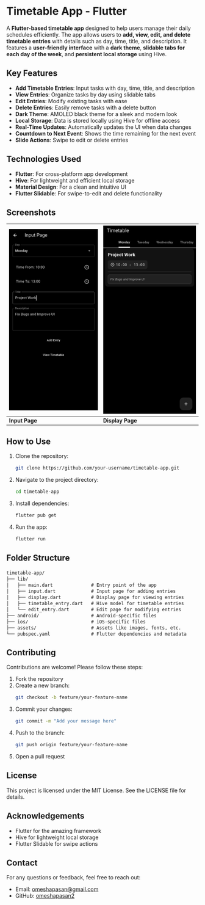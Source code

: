 # Timetable App - Flutter

A **Flutter-based timetable app** designed to help users manage their daily schedules efficiently. The app allows users to **add, view, edit, and delete timetable entries** with details such as day, time, title, and description. It features a **user-friendly interface** with a **dark theme**, **slidable tabs for each day of the week**, and **persistent local storage** using Hive.

## Key Features

- **Add Timetable Entries**: Input tasks with day, time, title, and description
- **View Entries**: Organize tasks by day using slidable tabs
- **Edit Entries**: Modify existing tasks with ease
- **Delete Entries**: Easily remove tasks with a delete button
- **Dark Theme**: AMOLED black theme for a sleek and modern look
- **Local Storage**: Data is stored locally using Hive for offline access
- **Real-Time Updates**: Automatically updates the UI when data changes
- **Countdown to Next Event**: Shows the time remaining for the next event
- **Slide Actions**: Swipe to edit or delete entries

## Technologies Used

- **Flutter**: For cross-platform app development
- **Hive**: For lightweight and efficient local storage
- **Material Design**: For a clean and intuitive UI
- **Flutter Slidable**: For swipe-to-edit and delete functionality

## Screenshots

| ![Input Page](screenshots/input.png) | ![Display Page](screenshots/display.png) |
|--------------------------------------|------------------------------------------|
| **Input Page**                       | **Display Page**                         |

## How to Use

1. Clone the repository:
   ```bash
   git clone https://github.com/your-username/timetable-app.git
   ```

2. Navigate to the project directory:
   ```bash
   cd timetable-app
   ```

3. Install dependencies:
   ```bash
   flutter pub get
   ```

4. Run the app:
   ```bash
   flutter run
   ```

## Folder Structure

```
timetable-app/
├── lib/
│   ├── main.dart              # Entry point of the app
│   ├── input.dart             # Input page for adding entries
│   ├── display.dart           # Display page for viewing entries
│   ├── timetable_entry.dart   # Hive model for timetable entries
│   └── edit_entry.dart        # Edit page for modifying entries
├── android/                   # Android-specific files
├── ios/                       # iOS-specific files
├── assets/                    # Assets like images, fonts, etc.
└── pubspec.yaml               # Flutter dependencies and metadata
```

## Contributing

Contributions are welcome! Please follow these steps:

1. Fork the repository
2. Create a new branch:
   ```bash
   git checkout -b feature/your-feature-name
   ```
3. Commit your changes:
   ```bash
   git commit -m "Add your message here"
   ```
4. Push to the branch:
   ```bash
   git push origin feature/your-feature-name
   ```
5. Open a pull request

## License

This project is licensed under the MIT License. See the LICENSE file for details.

## Acknowledgements

- Flutter for the amazing framework
- Hive for lightweight local storage
- Flutter Slidable for swipe actions

## Contact

For any questions or feedback, feel free to reach out:

- Email: omeshapasan@gmail.com
- GitHub: [omeshapasan2](https://github.com/omeshapasan2)
